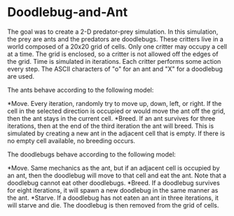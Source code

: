 # Doodlebug-and-Ant
The goal was to create a 2-D predator-prey simulation. In this simulation, the prey are ants and the predators are doodlebugs. These critters live in a world composed of a 20x20 grid of cells. Only one critter may occupy a cell at a time. The grid is enclosed, so a critter is not allowed off the edges of the grid. Time is simulated in iterations. Each critter performs some action every step. The ASCII characters of "o" for an ant and "X" for a doodlebug are used.
  
The ants behave according to the following model:

  *Move. Every iteration, randomly try to move up, down, left, or right. If the cell in the selected direction is occupied or would move the ant off the grid, then the ant stays in the current cell.
  *Breed. If an ant survives for three iterations, then at the end of the third iteration the ant will breed. This is simulated by creating a new ant in the adjacent cell that is empty. If there is no empty cell available, no breeding occurs.
  
The doodlebugs behave according to the following model:

  *Move. Same mechanics as the ant, but if an adjacent cell is occupied by an ant, then the doodlebug will move to that cell and eat the ant. Note that a doodlebug cannot eat other doodlebugs.
  *Breed. If a doodlebug survives for eight iterations, it will spawn a new doodlebug in the same manner as the ant.
  *Starve. If a doodlebug has not eaten an ant in three iterations, it will starve and die. The doodlebug is then removed from the grid of cells.
